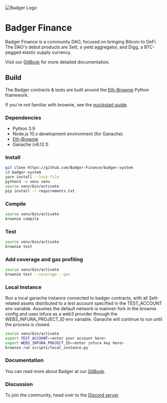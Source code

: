 ![Badger Logo](./images/badger-logo.png)

# Badger Finance

Badger Finance is a community DAO, focused on bringing Bitcoin to DeFi. The DAO's debut products are Sett, a yield aggregator, and Digg, a BTC-pegged elastic supply currency.

Visit our [GitBook](https://app.gitbook.com/@badger-finance/s/badger-finance/) for more detailed documentation.

## Build

The Badger contracts & tests are built around the [Eth-Brownie](https://eth-brownie.readthedocs.io/en/stable/install.html) Python framework.

If you're not familiar with brownie, see the [quickstart guide](https://eth-brownie.readthedocs.io/en/stable/quickstart.html).

### Dependencies

-   Python 3.9
-   Node.js 10.x development environment (for Ganache).
-   [Eth-Brownie](https://eth-brownie.readthedocs.io/en/stable/install.html)
-   Ganache (v6.12.1)

### Install

```bash
git clone https://github.com/Badger-Finance/badger-system
cd badger-system
yarn install --lock-file
python3 -m venv venv
source venv/bin/activate
pip install -r requirements.txt
```

### Compile

```bash
source venv/bin/activate
brownie compile
```

### Test

```bash
source venv/bin/activate
brownie test
```

### Add coverage and gas profiling

```bash
source venv/bin/activate
brownie test --coverage --gas
```

### Local Instance

Run a local ganache instance connected to badger contracts, with all Sett-related assets distributed to a test account specified in the TEST_ACCOUNT env variable. Assumes the default network is mainnet-fork in the brownie config and uses infura as a web3 provider through the WEB3_INFURA_PROJECT_ID env variable. Ganache will continue to run until the process is closed.

```bash
source venv/bin/activate
export TEST_ACCOUNT=<enter your account here>
export WEB3_INFURA_PROJECT_ID=<enter infura key here>
brownie run scripts/local_instance.py
```

### Documentation

You can read more about Badger at our [GitBook](https://app.gitbook.com/@badger-finance/s/badger-finance/).

### Discussion

To join the community, head over to the [Discord server](https://discord.gg/CMzUcANy).
